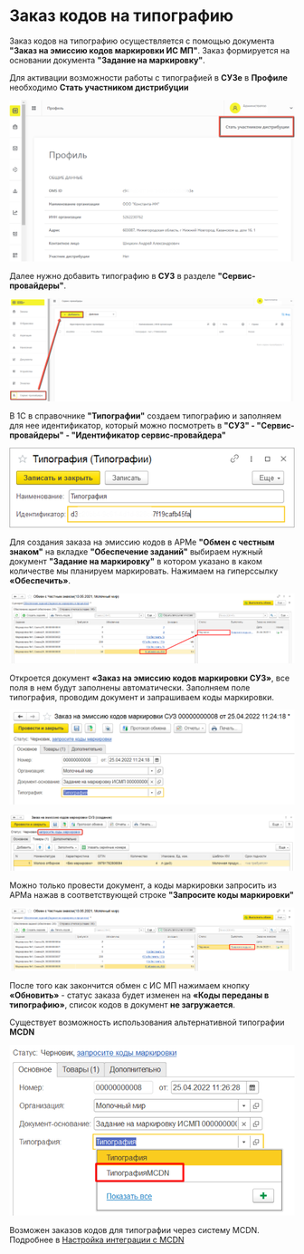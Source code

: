 # Заказ кодов на типографию

Заказ кодов на типографию осуществляется с помощью документа **"Заказ на эмиссию кодов маркировки ИС МП"**. Заказ формируется на основании документа **"Задание на маркировку"**.

Для активации возможности работы с типографией в **СУЗе** в **Профиле** необходимо **Стать участником дистрибуции**

[![2020-12-13_16-34-52][2020-12-13_16-34-52]][2020-12-13_16-34-52]

Далее нужно добавить типографию в **СУЗ** в разделе **"Сервис-провайдеры"**.

[![2020-12-13_16-34-53][2020-12-13_16-34-53]][2020-12-13_16-34-53]

В 1С в справочнике **"Типографии"** создаем типографию и заполняем для нее идентификатор, который можно посмотреть в **"СУЗ" - "Сервис-провайдеры" - "Идентификатор сервис-провайдера"**

[![2020-12-13_16-34-54][2020-12-13_16-34-54]][2020-12-13_16-34-54]

Для создания заказа на эмиссию кодов в АРМе **"Обмен с честным знаком"** на вкладке **"Обеспечение заданий"** выбираем нужный документ **"Задание на маркировку"** в котором указано в каком количестве мы планируем маркировать.  Нажимаем на гиперссылку  **«Обеспечить»**.

[![2020-12-13_16-34-51][2020-12-13_16-34-51]][2020-12-13_16-34-51]

Откроется документ **«Заказ на эмиссию кодов маркировки СУЗ»**, все поля в нем будут заполнены автоматически. Заполняем поле типография, проводим документ и запрашиваем коды маркировки.

[![2020-12-13_16-36-19][2020-12-13_16-36-19]][2020-12-13_16-36-19]

[![2020-12-13_16-36-37][2020-12-13_16-36-37]][2020-12-13_16-36-37]

Можно только провести документ, а коды маркировки запросить из АРМа нажав в соответствующей строке **"Запросите коды маркировки"**

[![2020-12-13_16-39-38][2020-12-13_16-39-38]][2020-12-13_16-39-38]

После того как закончится обмен с ИС МП нажимаем кнопку **«Обновить»** - статус заказа будет изменен на **«Коды переданы в типографию»**, список кодов в документ **не загружается**.

Существует возможность использования альтернативной типографии **MCDN** 

[![9][9]][9]

Возможен заказов кодов для типографии через систему MCDN. Подробнее в [Настройка интеграции с MCDN](Setting/../../Settings/Integration_with_MCDN.md)

[2020-12-13_16-34-51]: OrderCodeForAPrintingHouse.assets/2020-12-13_16-34-51.png
[2020-12-13_16-36-19]: OrderCodeForAPrintingHouse.assets/2020-12-13_16-36-19.png
[2020-12-13_16-36-37]: OrderCodeForAPrintingHouse.assets/2020-12-13_16-36-37.png
[2020-12-13_16-39-38]: OrderCodeForAPrintingHouse.assets/2020-12-13_16-39-38.png
[2020-12-13_16-34-52]: OrderCodeForAPrintingHouse.assets/2020-12-13_16-34-52.png
[2020-12-13_16-34-53]: OrderCodeForAPrintingHouse.assets/2020-12-13_16-34-53.png
[2020-12-13_16-34-54]: OrderCodeForAPrintingHouse.assets/2020-12-13_16-34-54.png
[9]: OrderCodeForAPrintingHouse.assets/9.png

